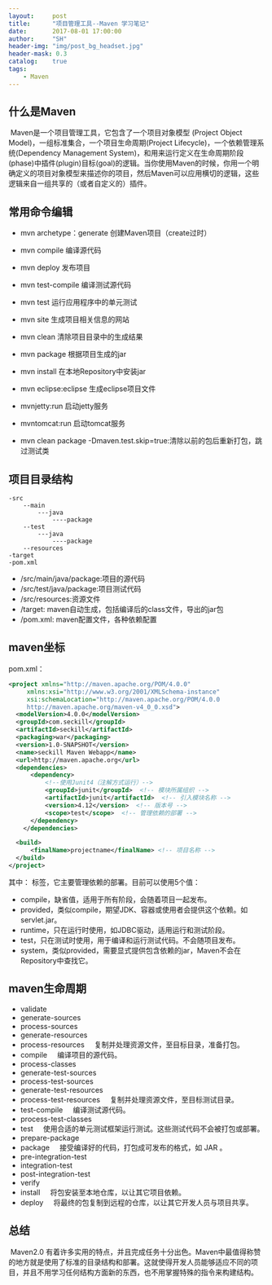 ```yaml
---
layout:     post
title:      "项目管理工具--Maven 学习笔记"
date:       2017-08-01 17:00:00
author:     "SH"
header-img: "img/post_bg_headset.jpg"
header-mask: 0.3
catalog:    true
tags:
    - Maven
---
```


## 什么是Maven

​	Maven是一个项目管理工具，它包含了一个项目对象模型 (Project Object Model)，一组标准集合，一个项目生命周期(Project Lifecycle)，一个依赖管理系统(Dependency Management System)，和用来运行定义在生命周期阶段(phase)中插件(plugin)目标(goal)的逻辑。当你使用Maven的时候，你用一个明确定义的项目对象模型来描述你的项目，然后Maven可以应用横切的逻辑，这些逻辑来自一组共享的（或者自定义的）插件。

## 常用命令编辑
- mvn archetype：generate 创建Maven项目（create过时）

- mvn compile 编译源代码
- mvn deploy 发布项目
- mvn test-compile 编译测试源代码
- mvn test 运行应用程序中的单元测试
- mvn site 生成项目相关信息的网站
- mvn clean 清除项目目录中的生成结果
- mvn package 根据项目生成的jar
- mvn install 在本地Repository中安装jar
- mvn eclipse:eclipse 生成eclipse项目文件
- mvnjetty:run 启动jetty服务
- mvntomcat:run 启动tomcat服务
- mvn clean package -Dmaven.test.skip=true:清除以前的包后重新打包，跳过测试类

## 项目目录结构

	-src
		--main
			---java
				----package
		--test
			---java
				----package
		--resources
	-target
	-pom.xml

- /src/main/java/package:项目的源代码
- /src/test/java/package:项目测试代码
- /src/resources:资源文件
- /target: maven自动生成，包括编译后的class文件，导出的jar包
- /pom.xml: maven配置文件，各种依赖配置

## maven坐标
pom.xml：
```xml
<project xmlns="http://maven.apache.org/POM/4.0.0"
     xmlns:xsi="http://www.w3.org/2001/XMLSchema-instance"
     xsi:schemaLocation="http://maven.apache.org/POM/4.0.0
     http://maven.apache.org/maven-v4_0_0.xsd">
  <modelVersion>4.0.0</modelVersion>
  <groupId>com.seckill</groupId>
  <artifactId>seckill</artifactId>
  <packaging>war</packaging>
  <version>1.0-SNAPSHOT</version>
  <name>seckill Maven Webapp</name>
  <url>http://maven.apache.org</url>
  <dependencies>
      <dependency>
          <!--使用Junit4（注解方式运行）-->
          <groupId>junit</groupId>  <!-- 模块所属组织 -->
          <artifactId>junit</artifactId>  <!-- 引入模块名称 -->
          <version>4.12</version>  <!-- 版本号 -->
          <scope>test</scope>  <!-- 管理依赖的部署 -->
      </dependency>
    </dependencies>

  <build>
      <finalName>projectname</finalName> <!-- 项目名称 -->
  </build>
</project>
```
其中：<scope> </scope> 标签，它主要管理依赖的部署。目前<scope>可以使用5个值： 

* compile，缺省值，适用于所有阶段，会随着项目一起发布。 
* provided，类似compile，期望JDK、容器或使用者会提供这个依赖。如servlet.jar。 
* runtime，只在运行时使用，如JDBC驱动，适用运行和测试阶段。 
* test，只在测试时使用，用于编译和运行测试代码。不会随项目发布。 
* system，类似provided，需要显式提供包含依赖的jar，Maven不会在Repository中查找它。 


## maven生命周期

- validate
- generate-sources
- process-sources
- generate-resources
- process-resources     复制并处理资源文件，至目标目录，准备打包。
- compile     编译项目的源代码。
- process-classes
- generate-test-sources 
- process-test-sources 
- generate-test-resources
- process-test-resources     复制并处理资源文件，至目标测试目录。
- test-compile     编译测试源代码。
- process-test-classes
- test     使用合适的单元测试框架运行测试。这些测试代码不会被打包或部署。
- prepare-package
- package     接受编译好的代码，打包成可发布的格式，如 JAR 。
- pre-integration-test
- integration-test
- post-integration-test
- verify
- install     将包安装至本地仓库，以让其它项目依赖。
- deploy     将最终的包复制到远程的仓库，以让其它开发人员与项目共享。


## 总结
​	Maven2.0 有着许多实用的特点，并且完成任务十分出色。Maven中最值得称赞的地方就是使用了标准的目录结构和部署。这就使得开发人员能够适应不同的项目，并且不用学习任何结构方面新的东西，也不用掌握特殊的指令来构建结构。